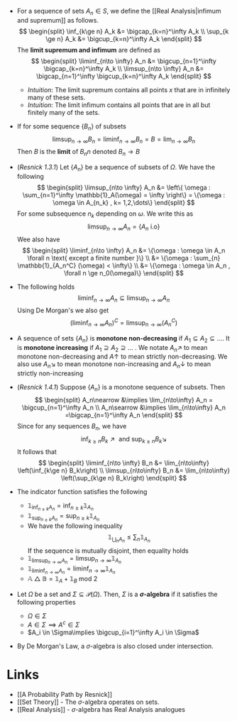 * For a sequence of sets $A_n\in S$, we define the [[Real Analysis|infimum and supremum]] as follows. 
  $$
  \begin{split}
  \inf_{k\ge n} A_k &= \bigcap_{k=n}^\infty A_k  \\
  \sup_{k \ge n} A_k &= \bigcup_{k=n}^\infty A_k
  \end{split} 
  $$
  The **limit supremum and infimum** are defined as 
  $$
  \begin{split}
  \liminf_{n\to \infty} A_n &= \bigcup_{n=1}^\infty \bigcap_{k=n}^\infty A_k \\
  \limsup_{n\to \infty} A_n &= \bigcap_{n=1}^\infty \bigcup_{k=n}^\infty A_k
  \end{split}
  $$
	* *Intuition*: The limit supremum contains all points $x$ that are in infinitely many of these sets.
	* *Intuition*: The limit infimum contains all points that are in all but finitely many of the sets. 
* If for some sequence $\{B_n\}$ of subsets
  $$
  \limsup_{n\to\infty} B_n = \liminf_{n\to\infty}B_n = B = \lim_{n\to\infty} B_n
  $$
  Then $B$ is the **limit** of $B_nn$ denoted $B_n\to B$

* (*Resnick 1.3.1*) Let $\{A_n\}$ be a sequence of subsets of $\Omega$. We have the following
  $$
  \begin{split}
  \limsup_{n\to \infty} A_n &= \left\{ \omega : \sum_{n=1}^\infty \mathbb{1}_A(\omega) = \infty \right\} = \{\omega : \omega \in A_{n_k} , k= 1,2,\dots\}
  \end{split}
  $$
  For some subsequence $n_k$ depending on $\omega$. We write this as 
  $$
  \limsup_{n\to \infty} A_n =\{A_n \text{ i.o}\}
  $$
  Wee also have
  $$
  \begin{split}
  \liminf_{n\to \infty} A_n &= \{\omega : \omega \in A_n \forall n \text{ except a finite number }\} \\
  &= \{\omega : \sum_{n} \mathbb{1}_{A_n^C} (\omega) < \infty\} \\
  &= \{\omega : \omega \in A_n , \forall n \ge n_0(\omega)\}
  \end{split}
  $$
* The following holds
  $$
  \liminf_{n\to\infty} A_n \subseteq \limsup_{n\to\infty} A_n
  $$
  Using De Morgan's we also get
  $$
  (\liminf_{n\to\infty} A_n)^C = \limsup_{n\to \infty} (A_n^C)
  $$

* A sequence of sets $\{A_n\}$ is **monotone non-decreasing** if $A_1\subseteq A_2 \subseteq \dots$. It is **monotone increasing** if $A_1\supseteq A_2 \supseteq \dots$  . We notate  $A_n \nearrow$ to mean monotone non-decreasing and $A \uparrow$ to mean strictly non-decreasing.  We also use $A_n\searrow$ to mean monotone non-increasing and $A_n \downarrow$ to mean strictly non-increasing  

* (*Resnick 1.4.1*) Suppose $\{A_n\}$ is a monotone sequence of subsets.  Then
  $$
  \begin{split}
  A_n\nearrow &\implies \lim_{n\to\infty} A_n = \bigcup_{n=1}^\infty A_n \\
  A_n\searrow &\implies \lim_{n\to\infty} A_n =\bigcap_{n=1}^\infty A_n
  \end{split}
  $$
  Since for any sequences $B_n$, we have
  $$
  \inf_{k\ge n} B_k \nearrow \text{ and }
  \sup_{k\ge n} B_k \searrow
  $$
  It follows that
  $$
  \begin{split}
  \liminf_{n\to \infty} B_n &= \lim_{n\to\infty} \left(\inf_{k\ge n} B_k\right) \\
  \limsup_{n\to\infty} B_n &= \lim_{n\to\infty} \left(\sup_{k\ge n} B_k\right)
  \end{split} 
  $$

* The indicator function satisfies the following
	* $\mathbb{1}_{\inf_{n\ge k} A_n} = \inf_{n\ge k} \mathbb{1}_{A_n}$
	* $\mathbb{1}_{\sup_{n\ge k} A_n} = \sup_{n\ge k}\mathbb{1}_{A_n}$
	* We have the following inequality
	  $$
	  \mathbb{1}_{\bigcup_n A_n} \le \sum_{n} \mathbb{1}_{A_n}
	  $$
	  If the sequence is mutually disjoint, then equality holds
	* $\mathbb{1}_{\limsup_{n\to\infty} A_n} = \limsup_{n\to\infty}\mathbb{1}_{A_n}$
	* $\mathbb{1}_{\liminf_{n\to\infty} A_n} = \liminf_{n\to\infty}\mathbb{1}_{A_n}$
	* $\mathbb{A \ \triangle \ B} = \mathbb{1}_A + \mathbb{1}_B \text{ mod } 2$

* Let $\Omega$ be a set and $\Sigma\subseteq \mathcal{P}(\Omega)$. Then, $\Sigma$ is a **$\sigma$-algebra** if it satisfies the following properties
	* $\Omega\in \Sigma$ 
	* $A\in \Sigma \implies A^c\in \Sigma$
	* $A_i \in \Sigma\implies \bigcup_{i=1}^\infty A_i \in \Sigma$ 
* By De Morgan's Law, a $\sigma$-algebra is also closed under intersection.
# Links
* [[A Probability Path by Resnick]]
* [[Set Theory]] - The $\sigma$-algebra operates on sets.
* [[Real Analysis]] - $\sigma$-algebra has Real Analysis analogues